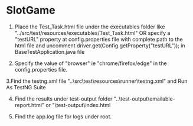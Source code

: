 # SlotGame

1. Place the Test_Task.html file under the executables folder like "../src/test/resources/executables/Test_Task.html"
OR specify a "testURL" property at config.properties file with complete path to the html file and uncomment driver.get(Config.getProperty("testURL")); in BaseTestApplication.java file

2. Specify the value of "browser" ie "chrome/firefox/edge" in the config.properties file.

3.Find the testng.xml file "..\src\test\resources\runner\testng.xml" and Run As TestNG Suite

4. Find the results under test-output folder "..\test-output\emailable-report.html" or "\test-output\index.html

5. Find the app.log file for logs under root.

